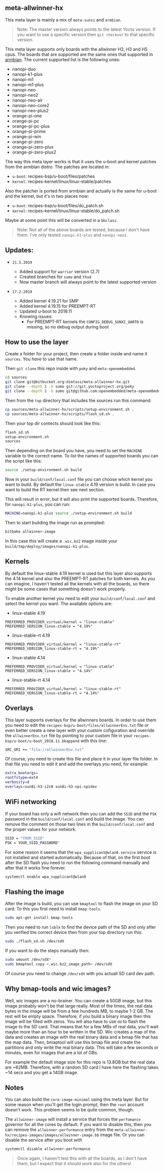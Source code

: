 meta-allwinner-hx
----

This meta layer is mainly a mix of `meta-sunxi` and `armbian`.

> Note: The master version always points to the latest Yocto version.
If you want to use a specific version then `git checkout` to that
specific version.

This meta layer supports only boards with the allwinner H2, H3 and H5 cpus.
The boards that are supported are the same ones that supported in
[armbian](https://www.armbian.com/download/). The current supported list is
the following ones:

- nanopi-duo
- nanopi-k1-plus
- nanopi-m1
- nanopi-m1-plus
- nanopi-neo
- nanopi-neo2
- nanopi-neo-air
- nanopi-neo-core2
- nanopi-neo-plus2
- orange-pi-one
- orange-pi-pc
- orange-pi-pc-plus
- orange-pi-prime
- orange-pi-win
- orange-pi-zero
- orange-pi-zero-plus
- orange-pi-zero-plus2

The way this meta layer works is that it uses the u-boot and kernel patches
from the armbian distro. The patches are located in:
* `u-boot`: recipes-bsp/u-boot/files/patches
* `kernel`: recipes-kernel/linux/linux-stable/patches

Also the patcher is ported from armbian and actually is the same for u-boot
and the kernel, but it's in two places now:
* `u-boot`: recipes-bsp/u-boot/files/do_patch.sh
* `kernel`: recipes-kernel/linux/linux-stable/do_patch.sh

Maybe at some point this will be converted in a `bbclass`.

> Note: Not all of the above boards are tested, because I don't have them.
I've only tested `nanopi-k1-plus` and `nanopi-neo2`.

## Updates:
* `21.5.2019`
    * Added support for `warrior` version (2.7)
    * Created branches for `sumo` and `thud`
    * Now master branch will always point to the latest supported version

* `17.2.2019`
    * Added kernel 4.19.21 for SMP
    * Added kernel 4.19.15 for PREEMPT-RT
    * Updated u-boot to 2018.11
    * Knowing issues:
        * For PREEMPT-RT kernels the `CONFIG_DEBUG_SUNXI_UART0` is missing, so no debug output during boot

## How to use the layer
Create a folder for your project, then create a folder inside and name it
`sources`. You _have_ to use that name.

Then `git clone` this repo inside with `poky` and `meta-openembedded`.

```sh
cd sources
git clone git@bitbucket.org:dimtass/meta-allwinner-hx.git
git clone --depth 1 -b sumo git://git.yoctoproject.org/poky
git clone --depth 1 -b sumo git@github.com:openembedded/meta-openembedded.git
```

Then from the `top` directory that includes the sources run this command:
```sh
cp sources/meta-allwinner-hx/scripts/setup-environment.sh .
cp sources/meta-allwinner-hx/scripts/flash_sd.sh .
```

Then your top dir contects should look like this:
```sh
flash_sd.sh
setup-environment.sh
sources
```

Then depending on the board you have, you need to set the `MACHINE` variable to the
correct name. To list the names of supported boards you can the script like this:
```sh
source ./setup-environment.sh build
```

Now in your `build/conf/local.conf` file you can choose which kernel you want to build.
By default the `linux-stable` 4.19 version is build. In case you want to build the RT
kernel then see next section.

This will result in error, but it will also print the supported boards. Therefore,
for `nanopi-k1-plus`, you can run:
```sh
MACHINE=nanopi-k1-plus source ./setup-environment.sh build
```

Then to start building the image run as prompted:
```sh
bitbake allwinner-image
```

In this case this will create a `.wic.bz2` image inside your `build/tmp/deploy/images/nanopi-k1-plus`.

## Kernels
By default the linux-stable 4.19 kernel is used but this layer also supports the
4.14 kernel and also the PREEMPT-RT patches for both kernels. As you can imagine,
I haven't tested all the kernels with all the boards, so there might be some cases
that something doesn't work properly.

To enable another kernel you need to edit your `build/conf/local.conf` and select
the kernel you want. The available options are:

* linux-stable 4.19
```
PREFERRED_PROVIDER_virtual/kernel = "linux-stable"
PREFERRED_VERSION_linux-stable = "4.19%"
```
* linux-stable-rt 4.19
```
PREFERRED_PROVIDER_virtual/kernel = "linux-stable-rt"
PREFERRED_VERSION_linux-stable-rt = "4.19%"
```
* linux-stable 4.14
```
PREFERRED_PROVIDER_virtual/kernel = "linux-stable"
PREFERRED_VERSION_linux-stable = "4.14%"
```
* linux-stable-rt 4.14
```
PREFERRED_PROVIDER_virtual/kernel = "linux-stable-rt"
PREFERRED_VERSION_linux-stable-rt = "4.14%"
```

## Overlays
This layer supports overlays for the allwinners boards. In order to use them you need
to edit the `recipes-bsp/u-boot/files/allwinnerEnv.txt` file or even better create
a new layer with your custom cofiguration and override the `allwinnerEnv.txt` file by
pointing to your custom file in your `recipes-bsp/u-boot/u-boot_2018.11.bbappend`
with this line:

```sh
SRC_URI += "file://allwinnerEnv.txt"
```

Of course, you need to create this file and place it in your layer file folder.
In that file you need to edit it and add the overlays you need, for example:

```sh
extra_bootargs=
rootfstype=ext4
verbosity=d
overlays=sun8i-h3-i2c0 sun8i-h3-spi-spidev
```

## WiFi networking
If your board has only a wifi network then you can add the `SSID` and the `PSK` password
in the `build/conf/local.conf` and build the image. You can remove the comment on those
two lines in the `build/conf/local.conf` and the proper values for your network.
```sh
SSID = "YOUR_SSID"
PSK = YOUR_SSID_PASSWORD"
```

For some reason it seems that the `wpa_supplicant@wlan0.service` service is not installed
and started automatically. Because of that, on the first boot after the SD flash you need
to run the following command manually and after that it works fine forever.
```sh
systemctl enable wpa_supplicant@wlan0
```

## Flashing the image
After the image is build, you can use `bmaptool` to flash the image on your SD card.
To this you first need to install `bmap-tools`.
```sh
sudo apt-get install bmap-tools
```

Then you need to run `lsblk` to find the device path of the SD and only after
you verified the correct device then from your top directory run this:
```sh
sudo ./flash_sd.sh /dev/sdX
```

If you want to do the steps manually then:
```sh
sudo umount /dev/sdX*
sudo bmaptool copy <.wic.bz2_image_path> /dev/sdX
```

Of course you need to change `/dev/sdX` with you actuall SD card dev path.

## Why bmap-tools and wic images?
Well, wic images are a no-brainer. You can create a 50GB image, but this image
probably won't be that large really. Most of the times, the real data bytes in
the image will be from a few hundreds MB, to maybe 1-2 GB. The rest will be
empty space. Therefore, if you build a binary image then this image will be
filled with zeros. You will also have to use `dd` to flash the image to the SD
card. That means that for a few MBs of real data, you'll wait maybe more than
an hour to be written in the SD. Wic creates a map of the data and creates an
image with the real binary data and a bmap file that has the map data. Then,
bmaptool will use this bmap file and create the partitions and only write the
real binary data. This will take a few seconds or minutes, even for images that
are a lot of GBs.

For example the default image size for this repo is 13.8GB but the real data
are ~62MB. Therefore, with a random SD card I have here the flashing takes
~14 secs and you get a 14GB image.

## Notes
You can also build the `core-image-minimal` using this meta layer. But for some
reason when you'll get the login prompt, then the `root` account doesn't work.
This problem seems to be quite common, though.

The `allwinner-image` will install a service that forces the `perfomance` governor
for all the cores by default. If you want to disable this, then you can remove
the `allwinner-performance` entry from the `meta-allwinner-hx/recipes-images/images/allwinner-image.bb`
image file. Or you can disable the service after you boot with
```sh
systemctl disable allwinner-performance
```

> Once again, I haven't test this with all the boards, as I don't have them, but
I expect that it should work also for the others!

